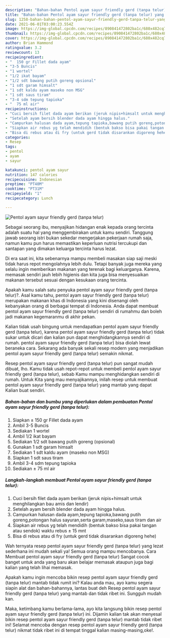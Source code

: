 ```yaml
---
description: "Bahan-bahan Pentol ayam sayur friendly gerd (tanpa telur) yang nikmat Untuk Jualan"
title: "Bahan-bahan Pentol ayam sayur friendly gerd (tanpa telur) yang nikmat Untuk Jualan"
slug: 1258-bahan-bahan-pentol-ayam-sayur-friendly-gerd-tanpa-telur-yang-nikmat-untuk-jualan
date: 2021-06-01T03:00:23.554Z
image: https://img-global.cpcdn.com/recipes/890841472802ba1c/680x482cq70/pentol-ayam-sayur-friendly-gerd-tanpa-telur-foto-resep-utama.jpg
thumbnail: https://img-global.cpcdn.com/recipes/890841472802ba1c/680x482cq70/pentol-ayam-sayur-friendly-gerd-tanpa-telur-foto-resep-utama.jpg
cover: https://img-global.cpcdn.com/recipes/890841472802ba1c/680x482cq70/pentol-ayam-sayur-friendly-gerd-tanpa-telur-foto-resep-utama.jpg
author: Brian Hammond
ratingvalue: 3.2
reviewcount: 13
recipeingredient:
- "  150 gr Fillet dada ayam"
- "3-5 Buncis"
- "1 wortel"
- "1/2 ikat bayam"
- "1/2 sdt bawang putih goreng opsional"
- "1 sdt garam himsalt"
- "1 sdt kaldu ayam maseko non MSG"
- "1 sdt saus tiram"
- "3-4 sdm tepung tapioka"
- "  75 ml air"
recipeinstructions:
- "Cuci bersih filet dada ayam berikan (jeruk nipis+himsalt untuk menghilangkan bau amis dan lendir)"
- "Setelah ayam bersih blender dada ayam hingga halus."
- "Campurkan halusan dada ayam,tepung tapioka,bawang putih goreng,potongan halus sayuran,serta garam,maseko,saus tiram dan air"
- "Siapkan air rebus yg telah mendidih (bentuk bakso bisa pakai tangan atau sendok) waktu rebus ± 15 mnt"
- "Bisa di rebus atau di fry (untuk gerd tidak disarankan digoreng hehe)"
categories:
- Resep
tags:
- pentol
- ayam
- sayur

katakunci: pentol ayam sayur 
nutrition: 147 calories
recipecuisine: Indonesian
preptime: "PT40M"
cooktime: "PT31M"
recipeyield: "1"
recipecategory: Lunch

---
```



![Pentol ayam sayur friendly gerd (tanpa telur)](https://img-global.cpcdn.com/recipes/890841472802ba1c/680x482cq70/pentol-ayam-sayur-friendly-gerd-tanpa-telur-foto-resep-utama.jpg)

Sebagai seorang ibu, menyajikan hidangan enak kepada orang tercinta adalah suatu hal yang menggembirakan untuk kamu sendiri. Tanggung jawab seorang istri bukan sekedar mengerjakan pekerjaan rumah saja, namun kamu pun harus memastikan keperluan nutrisi tercukupi dan santapan yang dimakan keluarga tercinta harus lezat.

Di era  saat ini, kita sebenarnya mampu membeli masakan siap saji meski tidak harus repot mengolahnya lebih dulu. Tetapi banyak juga mereka yang selalu ingin memberikan makanan yang terenak bagi keluarganya. Karena, memasak sendiri jauh lebih higienis dan kita juga bisa menyesuaikan makanan tersebut sesuai dengan kesukaan orang tercinta. 



Apakah kamu salah satu penyuka pentol ayam sayur friendly gerd (tanpa telur)?. Asal kamu tahu, pentol ayam sayur friendly gerd (tanpa telur) merupakan makanan khas di Indonesia yang kini disenangi oleh kebanyakan orang di berbagai tempat di Indonesia. Anda dapat membuat pentol ayam sayur friendly gerd (tanpa telur) sendiri di rumahmu dan boleh jadi makanan kegemaranmu di akhir pekan.

Kalian tidak usah bingung untuk mendapatkan pentol ayam sayur friendly gerd (tanpa telur), karena pentol ayam sayur friendly gerd (tanpa telur) tidak sukar untuk dicari dan kalian pun dapat menghidangkannya sendiri di rumah. pentol ayam sayur friendly gerd (tanpa telur) bisa diolah lewat beraneka cara. Sekarang ada banyak sekali resep modern yang menjadikan pentol ayam sayur friendly gerd (tanpa telur) semakin nikmat.

Resep pentol ayam sayur friendly gerd (tanpa telur) pun sangat mudah dibuat, lho. Kamu tidak usah repot-repot untuk membeli pentol ayam sayur friendly gerd (tanpa telur), sebab Kamu mampu menghidangkan sendiri di rumah. Untuk Kita yang mau menyajikannya, inilah resep untuk membuat pentol ayam sayur friendly gerd (tanpa telur) yang mantab yang dapat Kalian buat sendiri.

<!--inarticleads1-->

##### Bahan-bahan dan bumbu yang diperlukan dalam pembuatan Pentol ayam sayur friendly gerd (tanpa telur):

1. Siapkan  ± 150 gr Fillet dada ayam
1. Ambil 3-5 Buncis
1. Sediakan 1 wortel
1. Ambil 1/2 ikat bayam
1. Sediakan 1/2 sdt bawang putih goreng (opsional)
1. Gunakan 1 sdt garam himsalt
1. Sediakan 1 sdt kaldu ayam (maseko non MSG)
1. Siapkan 1 sdt saus tiram
1. Ambil 3-4 sdm tepung tapioka
1. Sediakan  ± 75 ml air




<!--inarticleads2-->

##### Langkah-langkah membuat Pentol ayam sayur friendly gerd (tanpa telur):

1. Cuci bersih filet dada ayam berikan (jeruk nipis+himsalt untuk menghilangkan bau amis dan lendir)
1. Setelah ayam bersih blender dada ayam hingga halus.
1. Campurkan halusan dada ayam,tepung tapioka,bawang putih goreng,potongan halus sayuran,serta garam,maseko,saus tiram dan air
1. Siapkan air rebus yg telah mendidih (bentuk bakso bisa pakai tangan atau sendok) waktu rebus ± 15 mnt
1. Bisa di rebus atau di fry (untuk gerd tidak disarankan digoreng hehe)




Wah ternyata resep pentol ayam sayur friendly gerd (tanpa telur) yang lezat sederhana ini mudah sekali ya! Semua orang mampu mencobanya. Cara Membuat pentol ayam sayur friendly gerd (tanpa telur) Sangat cocok banget untuk anda yang baru akan belajar memasak ataupun juga bagi kalian yang telah lihai memasak.

Apakah kamu ingin mencoba bikin resep pentol ayam sayur friendly gerd (tanpa telur) mantab tidak rumit ini? Kalau anda mau, ayo kamu segera siapin alat dan bahan-bahannya, lantas buat deh Resep pentol ayam sayur friendly gerd (tanpa telur) yang mantab dan tidak ribet ini. Sungguh mudah kan. 

Maka, ketimbang kamu berlama-lama, ayo kita langsung bikin resep pentol ayam sayur friendly gerd (tanpa telur) ini. Dijamin kalian tak akan menyesal bikin resep pentol ayam sayur friendly gerd (tanpa telur) mantab tidak ribet ini! Selamat mencoba dengan resep pentol ayam sayur friendly gerd (tanpa telur) nikmat tidak ribet ini di tempat tinggal kalian masing-masing,oke!.

